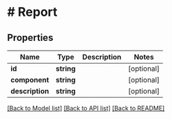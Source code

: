 # # Report

## Properties

Name | Type | Description | Notes
------------ | ------------- | ------------- | -------------
**id** | **string** |  | [optional]
**component** | **string** |  | [optional]
**description** | **string** |  | [optional]

[[Back to Model list]](../../README.md#models) [[Back to API list]](../../README.md#endpoints) [[Back to README]](../../README.md)
